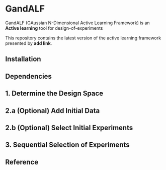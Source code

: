 # GandALF
GandALF (GAussian N-Dimensional Active Learning Framework) is an **Active learning** tool for design-of-experiments

This repository contains the latest version of the active learning framework presented by **add link**.

## Installation

## Dependencies

## 1. Determine the Design Space

## 2.a (Optional) Add Initial Data

## 2.b (Optional) Select Initial Experiments

## 3. Sequential Selection of Experiments

## Reference
